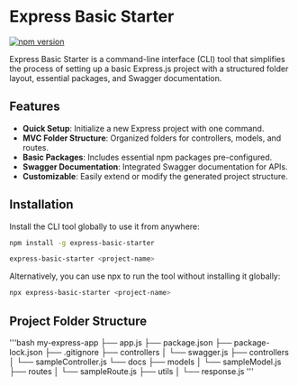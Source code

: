 # Express Basic Starter

[![npm version](https://badge.fury.io/js/express-basic-starter.svg)](https://badge.fury.io/js/express-basic-starter)

Express Basic Starter is a command-line interface (CLI) tool that simplifies the process of setting up a basic Express.js project with a structured folder layout, essential packages, and Swagger documentation.

## Features

- **Quick Setup**: Initialize a new Express project with one command.
- **MVC Folder Structure**: Organized folders for controllers, models, and routes.
- **Basic Packages**: Includes essential npm packages pre-configured.
- **Swagger Documentation**: Integrated Swagger documentation for APIs.
- **Customizable**: Easily extend or modify the generated project structure.

## Installation

Install the CLI tool globally to use it from anywhere:

```bash
npm install -g express-basic-starter

express-basic-starter <project-name>
```

Alternatively, you can use npx to run the tool without installing it globally:

```bash
npx express-basic-starter <project-name>
```

## Project Folder Structure

'''bash
my-express-app
├── app.js
├── package.json
├── package-lock.json
├── .gitignore
├── controllers
│ └── swagger.js
├── controllers
│ └── sampleController.js
└── docs
├── models
│ └── sampleModel.js
├── routes
│ └── sampleRoute.js
├── utils
│ └── response.js
'''
